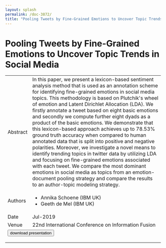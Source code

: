 ```yaml
---
layout: splash
permalink: /doc-3872/
title: "Pooling Tweets by Fine-Grained Emotions to Uncover Topic Trends in Social Media"
---
```


# Pooling Tweets by Fine-Grained Emotions to Uncover Topic Trends in Social Media

<table>
    <tbody>
    <tr>
        <td>Abstract</td>
        <td>In this paper, we present a lexicon-based sentiment analysis method that is used as an annotation scheme for identifying fine-grained emotions in social media topics. This methodology is based on Plutchik's wheel of emotion and Latent Dirichlet Allocation (LDA). We firstly annotate a tweet based on eight basic emotions and secondly we compute further eight dyads as a product of the basic emotions. We demonstrate that this lexicon-based approach achieves up to 78.53% ground truth accuracy when compared to human annotated data that is split into positive and negative polarities. Moreover, we investigate a novel means to identify trending topics in twitter data by utilizing LDA and focusing on fine-grained emotions associated with each tweet. We compare the most dominant emotions in social media as topics from an emotion-document pooling strategy and compare the results to an author-topic modeling strategy.</td>
    </tr>
    <tr>
        <td>Authors</td>
        <td>
            <ul>
                <li>Annika Schoene (IBM UK)</li>
                <li>Geeth de Mel (IBM UK)</li>
            </ul>
        </td>
    </tr>
    <tr>
        <td>Date</td>
        <td>Jul-2019</td>
    </tr>
    <tr>
        <td>Venue</td>
        <td>22nd International Conference on Information Fusion</td>
    </tr>
        <tr>
            <td colspan="2">
                <form method="get" action="https://dais-ita.org/sites/default/files/FUSION_2019_grdemel-Fine-Grained-Emotions.pptx">
                    <button type="submit">download presentation</button>
                </form>
            </td>
        </tr>
    </tbody>
</table>

